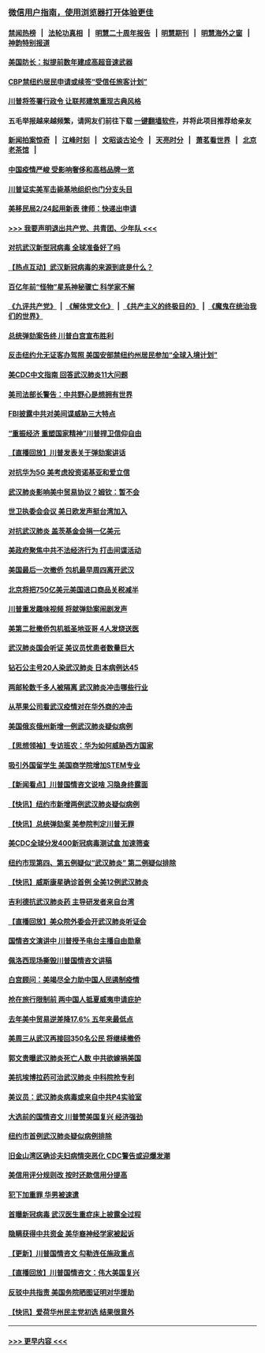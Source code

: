 ### [微信用户指南，使用浏览器打开体验更佳](https://github.com/gfw-breaker/banned-news1/blob/master/indexes/wechat-guide.md?t=0)
#### [禁闻热榜](热点新闻.md?t=0)  &nbsp;&nbsp;|&nbsp;&nbsp; [法轮功真相](https://github.com/gfw-breaker/truth/blob/master/README.md?t=0) &nbsp;&nbsp;|&nbsp;&nbsp; [明慧二十周年报告](https://github.com/gfw-breaker/mh-reports/blob/master/README.md?t=0) &nbsp;&nbsp;|&nbsp;&nbsp;[明慧期刊](https://github.com/gfw-breaker/mh-qikan) &nbsp;&nbsp;|&nbsp;&nbsp; [明慧海外之窗](https://github.com/gfw-breaker/mh-news/blob/master/README.md?t=0) &nbsp;&nbsp;|&nbsp;&nbsp; [神韵特别报道](https://github.com/gfw-breaker/mh-news/blob/master/shenyun.md?t=0)
#### [美国防长：拟提前数年建成高超音速武器](../pages/nsc412/n11850959.md?t=02071602) 
#### [CBP禁纽约居民申请或续签“受信任旅客计划”](../pages/nsc412/n11850857.md?t=02071602) 
#### [川普将签署行政令 让联邦建筑重现古典风格](../pages/nsc412/n11850654.md?t=02071602) 
#### 五毛举报越来越频繁，请网友们前往下载 [一键翻墙软件](https://github.com/gfw-breaker/ssr-accounts)，并将此项目推荐给亲友
#### [新闻拍案惊奇](https://github.com/gfw-breaker/banned-news1/blob/master/pages/link4.md) &nbsp;&nbsp;|&nbsp;&nbsp; [江峰时刻](https://github.com/gfw-breaker/banned-news1/blob/master/pages/link4.md) &nbsp;&nbsp;|&nbsp;&nbsp; [文昭谈古论今](https://github.com/gfw-breaker/banned-news1/blob/master/pages/link4.md) &nbsp;&nbsp;|&nbsp;&nbsp; [天亮时分](https://github.com/gfw-breaker/banned-news1/blob/master/pages/link4.md) &nbsp;&nbsp;|&nbsp;&nbsp; [萧茗看世界](https://github.com/gfw-breaker/banned-news1/blob/master/pages/link4.md) &nbsp;&nbsp;|&nbsp;&nbsp; [北京老茶馆](https://github.com/gfw-breaker/banned-news1/blob/master/pages/link4.md) &nbsp;&nbsp;|&nbsp;&nbsp; 
#### [中国疫情严峻 受影响奢侈和高档品牌一览](../pages/nsc412/n11850319.md?t=02071602) 
#### [川普证实美军击毙基地组织也门分支头目](../pages/nsc412/n11850383.md?t=02071602) 
#### [美移民局2/24起用新表 律师：快递出申请](../pages/nsc412/n11848220.md?t=02071602) 
#### [>>> 我要声明退出共产党、共青团、少年队 <<<](https://github.com/begood0513/goodnews/blob/master/quit/letter.md) 
#### [对抗武汉新型冠病毒 全球准备好了吗](../pages/nsc412/n11850142.md?t=02071602) 
#### [【热点互动】武汉新冠病毒的来源到底是什么？](../pages/nsc412/n11849749.md?t=02071602) 
#### [百亿年前“怪物”星系神秘骤亡 科学家不解](../pages/nsc412/n11849863.md?t=02071602) 
#### [《九评共产党》](https://github.com/begood0513/9ping.md/blob/master/README.md) &nbsp;|&nbsp; [《解体党文化》](../../../../jtdwh.md/blob/master/README.md)  &nbsp;|&nbsp; [《共产主义的终极目的》](../../../../gczydzjmd.md/blob/master/README.md) &nbsp;|&nbsp; [《魔鬼在统治我们的世界》](../../../../mgztzwmdsj.md/blob/master/README.md) 
#### [总统弹劾案告终 川普白宫宣布胜利](../pages/nsc412/n11849985.md?t=02071602) 
#### [反击纽约允无证客办驾照  美国安部禁纽约州居民参加“全球入境计划”](../pages/nsc412/n11849828.md?t=02071602) 
#### [美CDC中文指南 回答武汉肺炎11大问题](../pages/nsc412/n11849703.md?t=02071602) 
#### [美司法部长警告：中共野心是想拥有世界](../pages/nsc412/n11849769.md?t=02071602) 
#### [FBI披露中共对美间谍威胁三大特点](../pages/nsc412/n11849700.md?t=02071602) 
#### [“重振经济 重塑国家精神”川普捍卫信仰自由](../pages/nsc412/n11849641.md?t=02071602) 
#### [【直播回放】川普发表关于弹劾案讲话](../pages/nsc412/n11849472.md?t=02071602) 
#### [对抗华为5G 美考虑投资诺基亚和爱立信](../pages/nsc412/n11849510.md?t=02071602) 
#### [武汉肺炎影响美中贸易协议？姆钦：暂不会](../pages/nsc412/n11849497.md?t=02071602) 
#### [世卫执委会会议 美日欧发声挺台湾加入](../pages/nsc412/n11849433.md?t=02071602) 
#### [对抗武汉肺炎 盖茨基金会捐一亿美元](../pages/nsc412/n11848953.md?t=02071602) 
#### [美政府聚焦中共不法经济行为 打击间谍活动](../pages/nsc412/n11849322.md?t=02071602) 
#### [美国最后一次撤侨 包机最早周四离开武汉](../pages/nsc412/n11849395.md?t=02071602) 
#### [北京将把750亿美元美国进口商品关税减半](../pages/nsc412/n11848896.md?t=02071602) 
#### [川普重发趣味视频 将就弹劾案闹剧发声](../pages/nsc412/n11848715.md?t=02071602) 
#### [美第二批撤侨包机抵圣地亚哥 4人发烧送医](../pages/nsc412/n11847923.md?t=02071602) 
#### [武汉肺炎国会听证 美议员忧患者数量巨大](../pages/nsc412/n11844851.md?t=02071602) 
#### [钻石公主号20人染武汉肺炎 日本病例达45](../pages/nsc412/n11847823.md?t=02071602) 
#### [两邮轮数千多人被隔离 武汉肺炎冲击哪些行业](../pages/nsc412/n11847456.md?t=02071602) 
#### [从苹果公司看武汉疫情对在华外商的冲击](../pages/nsc412/n11847586.md?t=02071602) 
#### [美国俄亥俄州新增一例武汉肺炎疑似病例](../pages/nsc412/n11847714.md?t=02071602) 
#### [【思想领袖】专访班农：华为如何威胁西方国家](../pages/nsc412/n11847306.md?t=02071602) 
#### [吸引外国留学生 美国商学院增加STEM专业](../pages/nsc412/n11847417.md?t=02071602) 
#### [【新闻看点】川普国情咨文说啥 习隐身终露面](../pages/nsc412/n11847016.md?t=02071602) 
#### [【快讯】纽约市新增两例武汉肺炎疑似病例](../pages/nsc412/n11847250.md?t=02071602) 
#### [【快讯】总统弹劾案 美参院判定川普无罪](../pages/nsc412/n11847316.md?t=02071602) 
#### [美CDC全球分发400新冠病毒测试盒 加速筛查](../pages/nsc412/n11847260.md?t=02071602) 
#### [纽约市现第四、第五例疑似“武汉肺炎”   第二例疑似排除](../pages/nsc412/n11847332.md?t=02071602) 
#### [【快讯】威斯康星确诊首例 全美12例武汉肺炎](../pages/nsc412/n11847162.md?t=02071602) 
#### [吉利德抗武汉肺炎药 主导研发者来自台湾](../pages/nsc412/n11847064.md?t=02071602) 
#### [【直播回放】美众院外委会开武汉肺炎听证会](../pages/nsc412/n11846727.md?t=02071602) 
#### [国情咨文演讲中 川普授予电台主播自由勋章](../pages/nsc412/n11846815.md?t=02071602) 
#### [佩洛西现场撕毁川普国情咨文讲稿](../pages/nsc412/n11846724.md?t=02071602) 
#### [白宫顾问：美竭尽全力助中国人民遏制疫情](../pages/nsc412/n11846756.md?t=02071602) 
#### [抢在旅行限制前 两中国人抵夏威夷申请庇护](../pages/nsc412/n11846866.md?t=02071602) 
#### [去年美中贸易逆差降17.6% 五年来最低点](../pages/nsc412/n11846755.md?t=02071602) 
#### [美周三从武汉再接回350名公民 将继续撤侨](../pages/nsc412/n11846705.md?t=02071602) 
#### [郭文贵曝武汉肺炎死亡人数 中共欲嫁祸美国](../pages/nsc412/n11846240.md?t=02071602) 
#### [美抗埃博拉药可治武汉肺炎 中科院抢专利](../pages/nsc412/n11846409.md?t=02071602) 
#### [美议员：武汉肺炎病毒或来自中共P4实验室](../pages/nsc412/n11846043.md?t=02071602) 
#### [大选前的国情咨文 川普赞美国复兴 经济强劲](../pages/nsc412/n11845526.md?t=02071602) 
#### [纽约市首例武汉肺炎疑似病例排除](../pages/nsc412/n11844989.md?t=02071602) 
#### [旧金山湾区确诊夫妇病情突恶化 CDC警告或迎爆发潮](../pages/nsc412/n11845730.md?t=02071602) 
#### [美信用评分规则改  按时还款信用分提高](../pages/nsc412/n11845488.md?t=02071602) 
#### [犯下加重罪 华男被速遣](../pages/nsc412/n11845476.md?t=02071602) 
#### [首曝新冠病毒 武汉医生重症床上披露全过程](../pages/nsc412/n11845150.md?t=02071602) 
#### [隐瞒获得中共资金 美华裔神经学家被起诉](../pages/nsc412/n11844879.md?t=02071602) 
#### [【更新】川普国情咨文 勾勒连任施政重点](../pages/nsc412/n11845223.md?t=02071602) 
#### [【直播回放】川普国情咨文：伟大美国复兴](../pages/nsc412/n11842079.md?t=02071602) 
#### [反驳中共指责 美国务院晒图证明对华援助](../pages/nsc412/n11844859.md?t=02071602) 
#### [【快讯】爱荷华州民主党初选 结果很意外](../pages/nsc412/n11844878.md?t=02071602) 

----
#### [ >>> 更早内容 <<< ](../indexes/nsc412-earlier.md)
